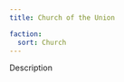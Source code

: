 ```yaml
---
title: Church of the Union

faction: 
  sort: Church
---
```


<div class="todo">Description</div>

<!--more-->